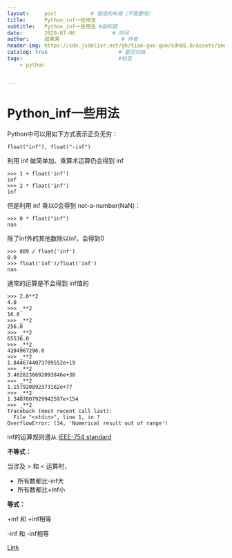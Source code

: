 ```yaml
---
layout:     post           # 使用的布局（不需要改）
title:      Python_inf一些用法
subtitle:   Python_inf一些用法 #副标题
date:       2020-07-06            # 时间
author:     甜果果                    # 作者
header-img: https://cdn.jsdelivr.net/gh/tian-guo-guo/cdn@1.0/assets/img/post-bg-ios10.jpg    #背景图片
catalog: true                       # 是否归档
tags:                               #标签
    - python


---
```


# Python_inf一些用法

Python中可以用如下方式表示正负无穷：

```
float("inf"), float("-inf")
```

利用 inf 做简单加、乘算术运算仍会得到 inf

```
>>> 1 + float('inf')
inf
>>> 2 * float('inf')
inf
```

 

但是利用 inf 乘以0会得到 not-a-number(NaN)：

```
>>> 0 * float("inf")
nan
```

除了inf外的其他数除以inf，会得到0

```
>>> 889 / float('inf')
0.0
>>> float('inf')/float('inf')
nan
```

 

通常的运算是不会得到 inf值的 

```
>>> 2.0**2
4.0
>>> _**2
16.0
>>> _**2
256.0
>>> _**2
65536.0
>>> _**2
4294967296.0
>>> _**2
1.8446744073709552e+19
>>> _**2
3.4028236692093846e+38
>>> _**2
1.157920892373162e+77
>>> _**2
1.3407807929942597e+154
>>> _**2
Traceback (most recent call last):
  File "<stdin>", line 1, in ?
OverflowError: (34, 'Numerical result out of range')
```

inf的运算规则遵从 [IEEE-754 standard](http://en.wikipedia.org/wiki/IEEE_754-1985)

**不等式：**

当涉及 > 和 < 运算时，

-   所有数都比-inf大
-   所有数都比+inf小

 **等式：**

+inf 和 +inf相等

-inf 和 -inf相等

[Link](https://blog.csdn.net/SHENNONGZHAIZHU/article/details/51997887)

